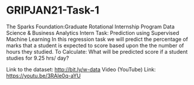 # GRIPJAN21-Task-1
The Sparks Foundation:Graduate Rotational Internship Program
Data Science & Business Analytics Intern
Task: Prediction using Supervised Machine Learning
In this regression task we will predict the percentage of marks that a student is expected to score based upon the the number of hours they studied.
To Calculate: What will be predicted score if a student studies for 9.25 hrs/ day?

Link to the dataset: http://bit.ly/w-data
Video (YouTube) Link: https://youtu.be/3RAle0q-aYU
